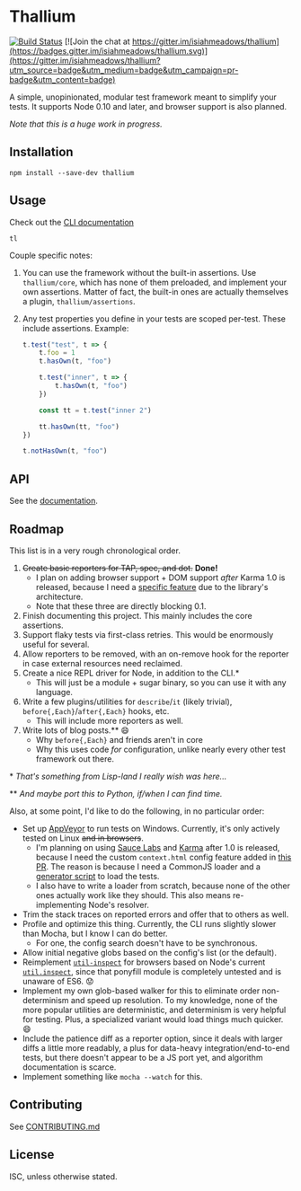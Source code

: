# Thallium

[![Build Status](https://travis-ci.org/isiahmeadows/thallium.svg?branch=master)](https://travis-ci.org/isiahmeadows/thallium) [![Join the chat at https://gitter.im/isiahmeadows/thallium](https://badges.gitter.im/isiahmeadows/thallium.svg)](https://gitter.im/isiahmeadows/thallium?utm_source=badge&utm_medium=badge&utm_campaign=pr-badge&utm_content=badge)

A simple, unopinionated, modular test framework meant to simplify your tests. It supports Node 0.10 and later, and browser support is also planned.

*Note that this is a huge work in progress.*

## Installation

```
npm install --save-dev thallium
```

## Usage

Check out the [CLI documentation](http://github.com/isiahmeadows/thallium/blob/master/docs/cli.md)

```
tl
```

Couple specific notes:

1. You can use the framework without the built-in assertions. Use `thallium/core`, which has none of them preloaded, and implement your own assertions. Matter of fact, the built-in ones are actually themselves a plugin, `thallium/assertions`.

2. Any test properties you define in your tests are scoped per-test. These include assertions. Example:

    ```js
    t.test("test", t => {
        t.foo = 1
        t.hasOwn(t, "foo")

        t.test("inner", t => {
            t.hasOwn(t, "foo")
        })

        const tt = t.test("inner 2")

        tt.hasOwn(tt, "foo")
    })

    t.notHasOwn(t, "foo")
    ```

## API

See the [documentation](http://github.com/isiahmeadows/thallium/blob/master/docs/README.md).

## Roadmap

This list is in a very rough chronological order.

1. ~~Create basic reporters for TAP, spec, and dot.~~ **Done!**
    - I plan on adding browser support + DOM support *after* Karma 1.0 is released, because I need a [specific feature](https://github.com/karma-runner/karma/pull/1825) due to the library's architecture.
    - Note that these three are directly blocking 0.1.
2. Finish documenting this project. This mainly includes the core assertions.
3. Support flaky tests via first-class retries. This would be enormously useful for several.
4. Allow reporters to be removed, with an on-remove hook for the reporter in case external resources need reclaimed.
5. Create a nice REPL driver for Node, in addition to the CLI.\*
    - This will just be a module + sugar binary, so you can use it with any language.
6. Write a few plugins/utilities for `describe`/`it` (likely trivial), `before{,Each}`/`after{,Each}` hooks, etc.
    - This will include more reporters as well.
7. Write lots of blog posts.\*\* :smile:
    - Why `before{,Each}` and friends aren't in core
    - Why this uses code *for* configuration, unlike nearly every other test framework out there.

\* *That's something from Lisp-land I really wish was here...*

\*\* *And maybe port this to Python, if/when I can find time.*

Also, at some point, I'd like to do the following, in no particular order:

- Set up [AppVeyor](https://www.appveyor.com/) to run tests on Windows. Currently, it's only actively tested on Linux ~~and in browsers~~.
    - I'm planning on using [Sauce Labs](https://saucelabs.com/) and [Karma](https://karma-runner.github.io) after 1.0 is released, because I need the custom `context.html` config feature added in [this PR](https://github.com/karma-runner/karma/pull/1825). The reason is because I need a CommonJS loader and a [generator script](http://github.com/isiahmeadows/thallium/blob/master/scripts/generate-browser-entry.js) to load the tests.
    - I also have to write a loader from scratch, because none of the other ones actually work like they should. This also means re-implementing Node's resolver.
- Trim the stack traces on reported errors and offer that to others as well.
- Profile and optimize this thing. Currently, the CLI runs slightly slower than Mocha, but I know I can do better.
    - For one, the config search doesn't have to be synchronous.
- Allow initial negative globs based on the config's list (or the default).
- Reimplement [`util-inspect`](https://www.npmjs.com/package/util-inspect) for browsers based on Node's current [`util.inspect`](https://nodejs.org/api/util.html#util_util_inspect_object_options), since that ponyfill module is completely untested and is unaware of ES6. :worried:
- Implement my own glob-based walker for this to eliminate order non-determinism and speed up resolution. To my knowledge, none of the more popular utilities are deterministic, and determinism is very helpful for testing. Plus, a specialized variant would load things much quicker. :smile:
- Include the patience diff as a reporter option, since it deals with larger diffs a little more readably, a plus for data-heavy integration/end-to-end tests, but there doesn't appear to be a JS port yet, and algorithm documentation is scarce.
- Implement something like `mocha --watch` for this.

## Contributing

See [CONTRIBUTING.md](https://github.com/isiahmeadows/thallium/blob/master/CONTRIBUTING.md)

## License

ISC, unless otherwise stated.
